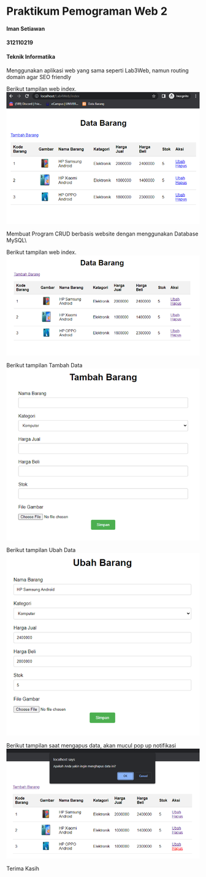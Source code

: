 # Praktikum Pemograman Web 2


 #### Iman Setiawan
 #### 312110219
 #### Teknik Informatika

Menggunakan aplikasi web yang sama seperti Lab3Web, namun routing domain agar SEO friendly

Berikut tampilan web index.\
![](ss/ss6.png)
 
 
 
 

Membuat Program CRUD berbasis website dengan menggunakan Database MySQL\

Berikut tampilan web index.\
![](ss/ss1.png)

Berikut tampilan Tambah Data\
![](ss/ss2.png)

Berikut tampilan Ubah Data\
![](ss/ss3.png)

Berikut tampilan saat mengapus data, akan mucul pop up notifikasi\
![](ss/ss4.png)

Terima Kasih
